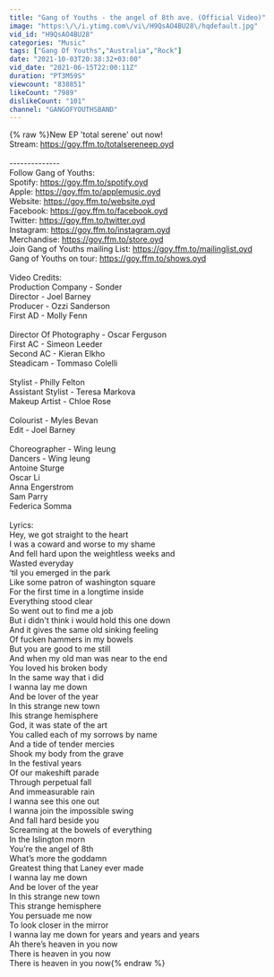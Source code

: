 ```yaml
---
title: "Gang of Youths - the angel of 8th ave. (Official Video)"
image: "https:\/\/i.ytimg.com\/vi\/H9QsAO4BU28\/hqdefault.jpg"
vid_id: "H9QsAO4BU28"
categories: "Music"
tags: ["Gang Of Youths","Australia","Rock"]
date: "2021-10-03T20:38:32+03:00"
vid_date: "2021-06-15T22:00:11Z"
duration: "PT3M59S"
viewcount: "838851"
likeCount: "7989"
dislikeCount: "101"
channel: "GANGOFYOUTHSBAND"
---
```

{% raw %}New EP 'total serene' out now!<br />Stream: <a rel="nofollow" target="blank" href="https://goy.ffm.to/totalsereneep.oyd">https://goy.ffm.to/totalsereneep.oyd</a><br /><br />--------------<br />Follow Gang of Youths:<br />Spotify: <a rel="nofollow" target="blank" href="https://goy.ffm.to/spotify.oyd">https://goy.ffm.to/spotify.oyd</a><br />Apple: <a rel="nofollow" target="blank" href="https://goy.ffm.to/applemusic.oyd">https://goy.ffm.to/applemusic.oyd</a><br />Website: <a rel="nofollow" target="blank" href="https://goy.ffm.to/website.oyd">https://goy.ffm.to/website.oyd</a><br />Facebook: <a rel="nofollow" target="blank" href="https://goy.ffm.to/facebook.oyd">https://goy.ffm.to/facebook.oyd</a><br />Twitter: <a rel="nofollow" target="blank" href="https://goy.ffm.to/twitter.oyd">https://goy.ffm.to/twitter.oyd</a><br />Instagram: <a rel="nofollow" target="blank" href="https://goy.ffm.to/instagram.oyd">https://goy.ffm.to/instagram.oyd</a><br />Merchandise: <a rel="nofollow" target="blank" href="https://goy.ffm.to/store.oyd">https://goy.ffm.to/store.oyd</a><br />Join Gang of Youths mailing List: <a rel="nofollow" target="blank" href="https://goy.ffm.to/mailinglist.oyd">https://goy.ffm.to/mailinglist.oyd</a><br />Gang of Youths on tour: <a rel="nofollow" target="blank" href="https://goy.ffm.to/shows.oyd">https://goy.ffm.to/shows.oyd</a><br /><br />Video Credits: <br />Production Company - Sonder <br />Director - Joel Barney<br />Producer - Ozzi Sanderson <br />First AD - Molly Fenn <br /><br />Director Of Photography - Oscar Ferguson <br />First AC - Simeon Leeder <br />Second AC - Kieran Elkho<br />Steadicam - Tommaso Colelli<br /><br />Stylist - Philly Felton <br />Assistant Stylist - Teresa Markova<br />Makeup Artist - Chloe Rose <br /><br />Colourist - Myles Bevan <br />Edit - Joel Barney<br /><br />Choreographer - Wing Ieung<br />Dancers - Wing Ieung<br />Antoine Sturge<br />Oscar Li<br />Anna Engerstrom<br />Sam Parry <br />Federica Somma <br /><br />Lyrics: <br />Hey, we got straight to the heart<br />I was a coward and worse to my shame<br />And fell hard upon the weightless weeks and<br />Wasted everyday<br />‘til you emerged in the park<br />Like some patron of washington square<br />For the first time in a longtime inside<br />Everything stood clear<br />So went out to find me a job<br />But i didn't think i would hold this one down<br />And it gives the same old sinking feeling<br />Of fucken hammers in my bowels<br />But you are good to me still<br />And when my old man was near to the end<br />You loved his broken body<br />In the same way that i did<br />I wanna lay me down<br />And be lover of the year<br />In this strange new town<br />Ihis strange hemisphere<br />God, it was state of the art<br />You called each of my sorrows by name<br />And a tide of tender mercies<br />Shook my body from the grave<br />In the festival years<br />Of our makeshift parade<br />Through perpetual fall<br />And immeasurable rain<br />I wanna see this one out<br />I wanna join the impossible swing<br />And fall hard beside you<br />Screaming at the bowels of everything<br />In the Islington morn<br />You’re the angel of 8th<br />What’s more the goddamn<br />Greatest thing that Laney ever made<br />I wanna lay me down<br />And be lover of the year<br />In this strange new town<br />This strange hemisphere<br />You persuade me now<br />To look closer in the mirror<br />I wanna lay me down for years and years and years<br />Ah there’s heaven in you now<br />There is heaven in you now<br />There is heaven in you now{% endraw %}
